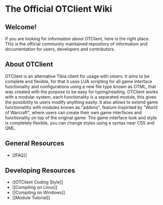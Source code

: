 # The Official OTClient Wiki

## Welcome!
If you are looking for information about OTClient, here is the right place. This is the official community maintained repository of information and documentation for users, developers and contributors.

## About OTClient
OTClient is an alternative Tibia client for usage with otserv.
It aims to be complete and flexible, for that it uses LUA
scripting for all game interface functionality and configurations using a new file type known as OTML, that was created with the purpose to be easy for typing/reading.
OTClient works with a modular system, each functionality is a separated module,
this gives the possibility to users modify anything easily. It also allows to
extend game functionalitty with modules known as "addons", feature inspirited by "World of Warcraft", where
users can create their own game interfaces and functionality on top of the original game. The game interface look and style is completely flexible, you can change styles using a syntax near CSS and QML.

## General Resources
* [[FAQ]]

## Developing Resources
* [[OTClient Coding Style]]
* [[Compiling on Linux]]
* [[Compiling on Windows]]
* [[Module Tutorial]]
